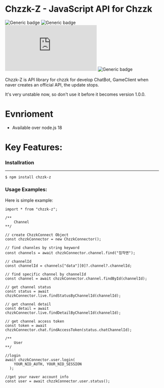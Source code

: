 # Chzzk-Z - JavaScript API for Chzzk

![Generic badge](https://img.shields.io/badge/npm-v0.0.10-green.svg?logo=npm)
![Generic badge](https://img.shields.io/badge/License-MIT-blue.svg)
![Generic badge](https://img.shields.io/badge/nodejs-^18.x-blue.svg?logo=node.js)
![Generic badge](https://img.shields.io/badge/PRs-welcome🙏-blue.svg)
<br><br>
Chzzk-Z is API library for chzzk for develop ChatBot, GameClient
when naver creates an official API, the update stops. <br>

It's very unstable now, so don't use it before it becomes version 1.0.0.

# Evnrioment

- Available over node.js 18

# Key Features:

### Installration

<hr>

```
$ npm install chzzk-z
```

### Usage Examples:

Here is simple example:

```
import * from "chzzk-z";

/**
    Channel
**/

// create ChzzkConnect Object
const chzzkConnector = new ChzzkConnector();

// find channles by string keyword
const channels = await chzzkConnector.channel.find("침착맨");

// channelId
const channelId = channels["data"][0]?.channel?.channelId;

// find specific channel by channelId
const channel = await chzzkConnector.channel.findById(channelId);

// get channel status
const status = await chzzkConnector.live.findStatusByChannelId(channelId);

// get channel detail
const detail = await chzzkConnector.live.findDetailByChannelId(channelId);

// get channel access token
const token = await chzzkConnector.chat.findAccessToken(status.chatChannelId);

/**
    User
**/

//login
await chzzkConnector.user.login(
    YOUR_NID_AUTH, YOUR_NID_SESSION
  );

//get your naver account info
const user = await chzzkConnector.user.status();



```
